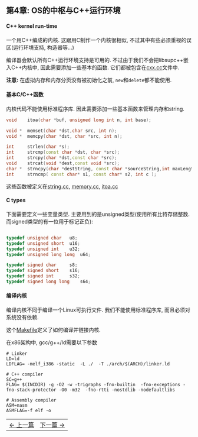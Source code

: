 ## 第4章: OS的中枢与C++运行环境


#### C++ kernel run-time

一个用C++编成的内核. 这跟用C制作一个内核很相似, 不过其中有些必须重视的误区(运行环境支持, 构造器等...)

编译器会默认所有C++运行环境支持是可用的. 不过由于我们不会把libsupc++嵌入C++内核中, 因此需要添加一些基本的函数. 它们都被包含在[cxx.cc](https://github.com/SamyPesse/How-to-Make-a-Computer-Operating-System/blob/master/src/kernel/runtime/cxx.cc)文件中. 


**注意:** 在虚拟内存和内存分页没有被初始化之前, `new`和`delete`都不能使用.


#### 基本C/C++函数

内核代码不能使用标准程序库. 因此需要添加一些基本函数来管理内存和string.


```cpp
void 	itoa(char *buf, unsigned long int n, int base);

void *	memset(char *dst,char src, int n);
void *	memcpy(char *dst, char *src, int n);

int 	strlen(char *s);
int 	strcmp(const char *dst, char *src);
int 	strcpy(char *dst,const char *src);
void 	strcat(void *dest,const void *src);
char *	strncpy(char *destString, const char *sourceString,int maxLength);
int 	strncmp( const char* s1, const char* s2, int c );
```


这些函数被定义在[string.cc](https://github.com/SamyPesse/How-to-Make-a-Computer-Operating-System/blob/master/src/kernel/runtime/string.cc), [memory.cc](https://github.com/SamyPesse/How-to-Make-a-Computer-Operating-System/blob/master/src/kernel/runtime/memory.cc), [itoa.cc](https://github.com/SamyPesse/How-to-Make-a-Computer-Operating-System/blob/master/src/kernel/runtime/itoa.cc)

#### C types

下面需要定义一些变量类型. 主要用到的是unsigned类型(使用所有比特存储整数. 而signed类型的有一位用于标记正负):


```cpp

typedef unsigned char 	u8;
typedef unsigned short 	u16;
typedef unsigned int 	u32;
typedef unsigned long long 	u64;

typedef signed char 	s8;
typedef signed short 	s16;
typedef signed int 		s32;
typedef signed long long	s64;
```

#### 编译内核

编译内核不同于编译一个Linux可执行文件. 我们不能使用标准程序库, 而且必须对系统没有依赖. 

这个[Makefile](https://github.com/SamyPesse/How-to-Make-a-Computer-Operating-System/blob/master/src/kernel/Makefile)定义了如何编译并链接内核.

在x86架构中, gcc/g++/ld需要以下参数


```
# Linker
LD=ld
LDFLAG= -melf_i386 -static  -L ./  -T ./arch/$(ARCH)/linker.ld

# C++ compiler
SC=g++
FLAG= $(INCDIR) -g -O2 -w -trigraphs -fno-builtin  -fno-exceptions -fno-stack-protector -O0 -m32  -fno-rtti -nostdlib -nodefaultlibs 

# Assembly compiler
ASM=nasm
ASMFLAG=-f elf -o
```

<table><tr><td><a href="../Chapter-3/README.md" >&larr; 上一篇</a></td><td><a href="../Chapter-5/README.md" >下一篇 &rarr;</a></td></tr></table>